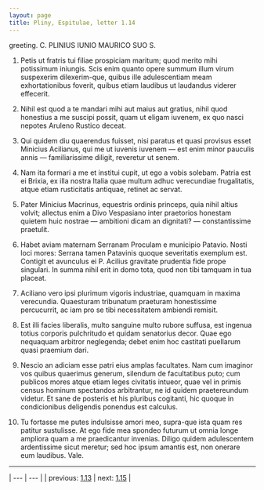 ```yaml
---
layout: page
title: Pliny, Espitulae, letter 1.14
---
```


greeting. C. PLINIUS IUNIO MAURICO SUO S.



1. Petis ut fratris tui filiae prospiciam maritum; quod merito mihi potissimum iniungis. Scis enim quanto opere summum illum virum suspexerim dilexerim-que, quibus ille adulescentiam meam exhortationibus foverit, quibus etiam laudibus ut laudandus viderer effecerit.



2. Nihil est quod a te mandari mihi aut maius aut gratius, nihil quod honestius a me suscipi possit, quam ut eligam iuvenem, ex quo nasci nepotes Aruleno Rustico deceat.



3. Qui quidem diu quaerendus fuisset, nisi paratus et quasi provisus esset Minicius Acilianus, qui me ut iuvenis iuvenem — est enim minor pauculis annis — familiarissime diligit, reveretur ut senem.



4. Nam ita formari a me et institui cupit, ut ego a vobis solebam. Patria est ei Brixia, ex illa nostra Italia quae multum adhuc verecundiae frugalitatis, atque etiam rusticitatis antiquae, retinet ac servat.



5. Pater Minicius Macrinus, equestris ordinis princeps, quia nihil altius volvit; allectus enim a Divo Vespasiano inter praetorios honestam quietem huic nostrae — ambitioni dicam an dignitati? — constantissime praetulit.



6. Habet aviam maternam Serranam Proculam e municipio Patavio. Nosti loci mores: Serrana tamen Patavinis quoque severitatis exemplum est. Contigit et avunculus ei P. Acilius gravitate prudentia fide prope singulari. In summa nihil erit in domo tota, quod non tibi tamquam in tua placeat.



7. Aciliano vero ipsi plurimum vigoris industriae, quamquam in maxima verecundia. Quaesturam tribunatum praeturam honestissime percucurrit, ac iam pro se tibi necessitatem ambiendi remisit.



8. Est illi facies liberalis, multo sanguine multo rubore suffusa, est ingenua totius corporis pulchritudo et quidam senatorius decor. Quae ego nequaquam arbitror neglegenda; debet enim hoc castitati puellarum quasi praemium dari.



9. Nescio an adiciam esse patri eius amplas facultates. Nam cum imaginor vos quibus quaerimus generum, silendum de facultatibus puto; cum publicos mores atque etiam leges civitatis intueor, quae vel in primis census hominum spectandos arbitrantur, ne id quidem praetereundum videtur. Et sane de posteris et his pluribus cogitanti, hic quoque in condicionibus deligendis ponendus est calculus.



10. Tu fortasse me putes indulsisse amori meo, supra-que ista quam res patitur sustulisse. At ego fide mea spondeo futurum ut omnia longe ampliora quam a me praedicantur invenias. Diligo quidem adulescentem ardentissime sicut meretur; sed hoc ipsum amantis est, non onerare eum laudibus. Vale.



---

| --- | --- |
| previous: [1.13](../1.13/) | next: [1.15](../1.15/) |
